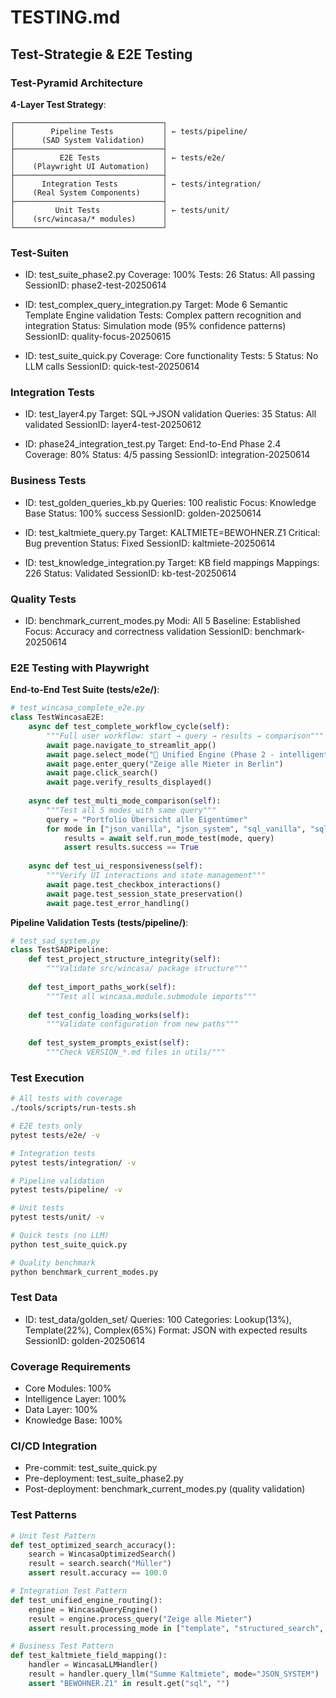 # TESTING.md

## Test-Strategie & E2E Testing

### Test-Pyramid Architecture

**4-Layer Test Strategy**:
```
┌─────────────────────────────────┐
│        Pipeline Tests           │ ← tests/pipeline/
│      (SAD System Validation)    │
├─────────────────────────────────┤
│          E2E Tests              │ ← tests/e2e/
│    (Playwright UI Automation)   │
├─────────────────────────────────┤  
│      Integration Tests          │ ← tests/integration/
│    (Real System Components)     │
├─────────────────────────────────┤
│         Unit Tests              │ ← tests/unit/
│    (src/wincasa/* modules)      │
└─────────────────────────────────┘
```

### Test-Suiten
- ID: test_suite_phase2.py
  Coverage: 100%
  Tests: 26
  Status: All passing
  SessionID: phase2-test-20250614

- ID: test_complex_query_integration.py
  Target: Mode 6 Semantic Template Engine validation
  Tests: Complex pattern recognition and integration
  Status: Simulation mode (95% confidence patterns)
  SessionID: quality-focus-20250615

- ID: test_suite_quick.py
  Coverage: Core functionality
  Tests: 5
  Status: No LLM calls
  SessionID: quick-test-20250614

### Integration Tests
- ID: test_layer4.py
  Target: SQL→JSON validation
  Queries: 35
  Status: All validated
  SessionID: layer4-test-20250612

- ID: phase24_integration_test.py
  Target: End-to-End Phase 2.4
  Coverage: 80%
  Status: 4/5 passing
  SessionID: integration-20250614

### Business Tests
- ID: test_golden_queries_kb.py
  Queries: 100 realistic
  Focus: Knowledge Base
  Status: 100% success
  SessionID: golden-20250614

- ID: test_kaltmiete_query.py
  Target: KALTMIETE=BEWOHNER.Z1
  Critical: Bug prevention
  Status: Fixed
  SessionID: kaltmiete-20250614

- ID: test_knowledge_integration.py
  Target: KB field mappings
  Mappings: 226
  Status: Validated
  SessionID: kb-test-20250614

### Quality Tests
- ID: benchmark_current_modes.py
  Modi: All 5
  Baseline: Established
  Focus: Accuracy and correctness validation
  SessionID: benchmark-20250614

### E2E Testing with Playwright

**End-to-End Test Suite (tests/e2e/)**:
```python
# test_wincasa_complete_e2e.py
class TestWincasaE2E:
    async def test_complete_workflow_cycle(self):
        """Full user workflow: start → query → results → comparison"""
        await page.navigate_to_streamlit_app()
        await page.select_mode("🚀 Unified Engine (Phase 2 - intelligent)")
        await page.enter_query("Zeige alle Mieter in Berlin")
        await page.click_search()
        await page.verify_results_displayed()
        
    async def test_multi_mode_comparison(self):
        """Test all 5 modes with same query"""
        query = "Portfolio Übersicht alle Eigentümer"
        for mode in ["json_vanilla", "json_system", "sql_vanilla", "sql_system", "unified"]:
            results = await self.run_mode_test(mode, query)
            assert results.success == True
            
    async def test_ui_responsiveness(self):
        """Verify UI interactions and state management"""
        await page.test_checkbox_interactions()
        await page.test_session_state_preservation()
        await page.test_error_handling()
```

**Pipeline Validation Tests (tests/pipeline/)**:
```python
# test_sad_system.py  
class TestSADPipeline:
    def test_project_structure_integrity(self):
        """Validate src/wincasa/ package structure"""
        
    def test_import_paths_work(self):
        """Test all wincasa.module.submodule imports"""
        
    def test_config_loading_works(self):
        """Validate configuration from new paths"""
        
    def test_system_prompts_exist(self):
        """Check VERSION_*.md files in utils/"""
```

### Test Execution
```bash
# All tests with coverage
./tools/scripts/run-tests.sh

# E2E tests only  
pytest tests/e2e/ -v

# Integration tests
pytest tests/integration/ -v

# Pipeline validation
pytest tests/pipeline/ -v

# Unit tests
pytest tests/unit/ -v

# Quick tests (no LLM)
python test_suite_quick.py

# Quality benchmark
python benchmark_current_modes.py
```

### Test Data
- ID: test_data/golden_set/
  Queries: 100
  Categories: Lookup(13%), Template(22%), Complex(65%)
  Format: JSON with expected results
  SessionID: golden-20250614

### Coverage Requirements
- Core Modules: 100%
- Intelligence Layer: 100%
- Data Layer: 100%
- Knowledge Base: 100%

### CI/CD Integration
- Pre-commit: test_suite_quick.py
- Pre-deployment: test_suite_phase2.py
- Post-deployment: benchmark_current_modes.py (quality validation)

### Test Patterns
```python
# Unit Test Pattern
def test_optimized_search_accuracy():
    search = WincasaOptimizedSearch()
    result = search.search("Müller")
    assert result.accuracy == 100.0

# Integration Test Pattern  
def test_unified_engine_routing():
    engine = WincasaQueryEngine()
    result = engine.process_query("Zeige alle Mieter")
    assert result.processing_mode in ["template", "structured_search", "legacy"]

# Business Test Pattern
def test_kaltmiete_field_mapping():
    handler = WincasaLLMHandler()
    result = handler.query_llm("Summe Kaltmiete", mode="JSON_SYSTEM")
    assert "BEWOHNER.Z1" in result.get("sql", "")
```